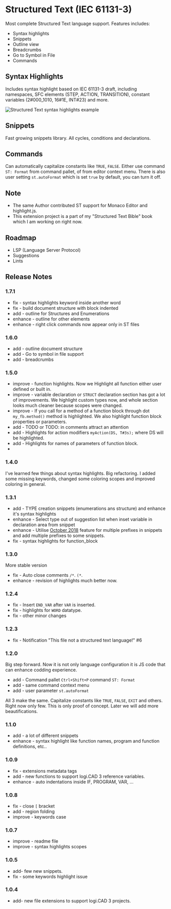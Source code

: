 # Structured Text (IEC 61131-3)

Most complete Structured Text language support. Features includes:

- Syntax highlights
- Snippets
- Outline view
- Breadcrumbs
- Go to Symbol in File
- Commands

## Syntax Highlights

Includes syntax highlight based on IEC 61131-3 draft, including namespaces, SFC elements (STEP, ACTION, TRANSITION), constant variables (2#000_1010, 16#1E, INT#23) and more.

![Structured Text syntax highlights example](https://raw.githubusercontent.com/Serhioromano/vscode-st/master/demo.gif)

## Snippets

Fast growing snippets library. All cycles, conditions and declarations.

## Commands

Can automatically capitalize constants like `TRUE`, `FALSE`. Either use command `ST: Format` from command pallet, of from editor context menu. There is also user setting `st.autoFormat` which is set `true` by default, you can turn it off.

## Note

- The same Author contributed ST support for Monaco Editor and highlight.js.
- This extension project is a part of my "Structured Text Bible" book which I am working on right now.

## Roadmap

- LSP (Language Server Protocol)
- Suggestions
- Lints

## Release Notes

### 1.7.1

- fix - syntax highlights keyword inside another word
- fix - build document structure with block indented
- add - outline for Structures and Enumerations
- enhance - outline for other elements
- enhance - right click commands now appear only in ST files

### 1.6.0

- add - outline document structure
- add - Go to symbol in file support
- add - breadcrumbs

### 1.5.0

- improve - function highlights. Now we Highlight all function either user defined or built in.
- improve - variable declaration or `STRUCT` declaration section has got a lot of improvements. We highlight custom types now, and whole section looks much cleaner because scopes were changed.
- improve - If you call for a method of a function block through dot `my_fb.method()` method is highlighted. We also highlight function block properties or parameters.
- add - TODO or TODO: in comments attract an attention
- add - Highlights for action modifiers `myAction(DS, T#3s);` where DS will be highlighted.
- add - Highlights for names of parameters of function block.
- 
### 1.4.0

I've learned few things about syntax highlights. Big refactoring. I added some missing keywords, changed some coloring scopes and improved coloring in general.

### 1.3.1

- add - TYPE creation snippets (enumerations ans structure) and enhance it's syntax highlights
- enhance - Select type out of suggestion list when inset variable in declaration area from snippet
- enhance - Utilise [October 2018](https://code.visualstudio.com/updates/v1_28#_project-level-snippets) feature for multiple prefixes in snippets and add multiple prefixes to some snippets.
- fix - syntax highlights for function_block

### 1.3.0

More stable version

- fix - Auto close comments `/*`. `(*`.
- enhance - revision of highlights much better now.

### 1.2.4

- fix - Insert `END_VAR` after `VAR` is inserted.
- fix - highlights for `WORD` datatype.
- fix - other minor changes

### 1.2.3

- fix - Notification "This file not a structured text language!" #6

### 1.2.0

Big step forward. Now it is not only language configuration it is JS code that can enhance codding experience.

- add - Command pallet `Ctrl+Shift+P` command `ST: Format`
- add - same command context menu
- add - user parameter `st.autoFormat`

All 3 make the same. Capitalize constants like `TRUE`, `FALSE`, `EXIT` and others. Right now only few. This is only proof of concept. Later we will add more beautifications.

### 1.1.0

- add - a lot of different snippets
- enhance - syntax highlight like function names, program and function definitions, etc..

### 1.0.9

- fix - extensions metadata tags
- add - new functions to support logi.CAD 3 reference variables.
- enhance - auto indentations inside IF, PROGRAM, VAR, ...

### 1.0.8

- fix - close `[` bracket
- add - region folding
- improve - keywords case

### 1.0.7

- improve - readme file
- improve - syntax highlights scopes

### 1.0.5

- add- few new snippets.
- fix - some keywords highlight issue

### 1.0.4

- add- new file extensions to support logi.CAD 3 projects.